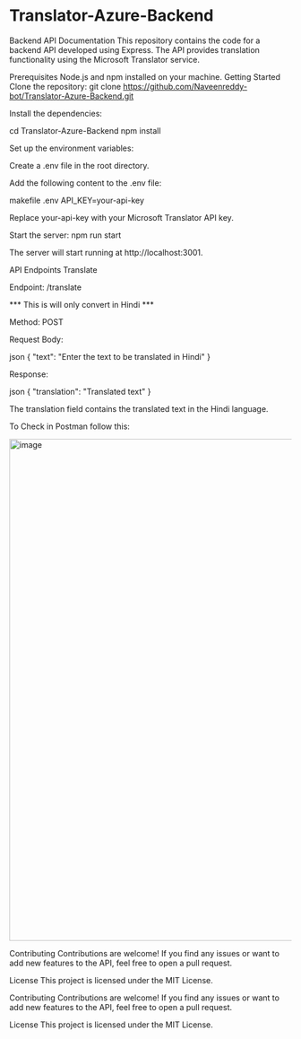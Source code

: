 
# Translator-Azure-Backend

Backend API Documentation
This repository contains the code for a backend API developed using Express. The API provides translation functionality using the Microsoft Translator service.

Prerequisites
Node.js and npm installed on your machine.
Getting Started
Clone the repository:
git clone https://github.com/Naveenreddy-bot/Translator-Azure-Backend.git

Install the dependencies:

cd Translator-Azure-Backend
npm install


Set up the environment variables:

Create a .env file in the root directory.

Add the following content to the .env file:

makefile .env
API_KEY=your-api-key


Replace your-api-key with your Microsoft Translator API key.

Start the server: npm run start


The server will start running at http://localhost:3001.

API Endpoints Translate

Endpoint: /translate

*** This is will only convert in Hindi ***

Method: POST

Request Body:

json
{
  "text": "Enter the text to be translated in Hindi"
}

Response:

json
{
  "translation": "Translated text"
}

The translation field contains the translated text in the Hindi language.

To Check in Postman follow this:

<img width="895" alt="image" src="https://github.com/Naveenreddy-bot/Translator-Azure-Backend/assets/123338659/30319f82-68fb-4196-8b78-fcd5b3152785">

Contributing
Contributions are welcome! If you find any issues or want to add new features to the API, feel free to open a pull request.

License
This project is licensed under the MIT License.




Contributing
Contributions are welcome! If you find any issues or want to add new features to the API, feel free to open a pull request.

License
This project is licensed under the MIT License.









